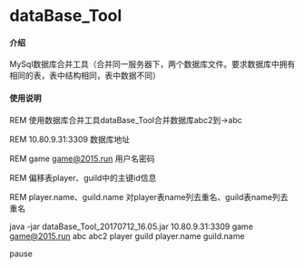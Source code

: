 # dataBase_Tool

#### 介绍
MySql数据库合并工具（合并同一服务器下，两个数据库文件。要求数据库中拥有相同的表，表中结构相同，表中数据不同）


#### 使用说明

REM 使用数据库合并工具dataBase_Tool合并数据库abc2到->abc

REM 10.80.9.31:3309 数据库地址

REM game game@2015.run 用户名密码

REM 偏移表player、guild中的主键id信息

REM player.name、guild.name 对player表name列去重名、guild表name列去重名


java -jar dataBase_Tool_20170712_16.05.jar 10.80.9.31:3309 game game@2015.run abc abc2 player guild player.name guild.name

pause